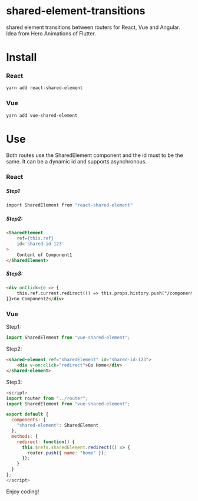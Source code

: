 # shared-element-transitions
shared element transitions between routers for React, Vue and Angular. Idea from Hero Animations of Flutter.

# Install

### React

```bash
yarn add react-shared-element
```

### Vue

```bash
yarn add vue-shared-element
```

# Use

Both routes use the SharedElement component and the id must to be the same. It can be a dynamic id and supports asynchronous.

### React

##### Step1

```bash
import SharedElement from "react-shared-element"
```

##### Step2:

```html
<SharedElement
    ref={this.ref}
    id='shared-id-123'
>
    Content of Component1
</SharedElement>
```

##### Step3:

```html
<div onClick={e => {
    this.ref.current.redirect(() => this.props.history.push("/component2"))
}}>Go Component2</div>
```

### Vue

Step1:

```js
import SharedElement from "vue-shared-element";
```

Step2:

```html
<shared-element ref="sharedElement" id="shared-id-123">
    <div v-on:click="redirect">Go Home</div>
</shared-element>
```

Step3:

```js
<script>
import router from "../router";
import SharedElement from "vue-shared-element";

export default {
  components: {
    "shared-element": SharedElement
  },
  methods: {
    redirect: function() {
      this.$refs.sharedElement.redirect(() => {
        router.push({ name: "home" });
      });
    }
  }
};
</script>
```

Enjoy coding!